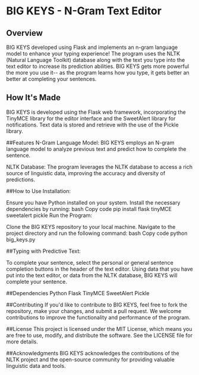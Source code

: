 # BIG KEYS - N-Gram Text Editor
## Overview
BIG KEYS developed using Flask and implements an n-gram language model to enhance your typing experience!
The program uses the NLTK (Natural Language Toolkit) database along with the text you type into the text editor to increase its prediction abilities. 
BIG KEYS gets more powerful the more you use it-- as the program learns how you type, it gets better an better at completing your sentences. 

## How It's Made
BIG KEYS is developed using the Flask web framework, incorporating the TinyMCE library for the editor interface and the SweetAlert library for notifications. Text data is stored and retrieve with the use of the Pickle library.

##Features
N-Gram Language Model: BIG KEYS employs an N-gram language model to analyze previous text and predict how to complete the sentence.

NLTK Database: The program leverages the NLTK database to access a rich source of linguistic data, improving the accuracy and diversity of predictions.


##How to Use
Installation:

Ensure you have Python installed on your system.
Install the necessary dependencies by running:
bash
Copy code
pip install flask tinyMCE sweetalert pickle
Run the Program:

Clone the BIG KEYS repository to your local machine.
Navigate to the project directory and run the following command:
bash
Copy code
python big_keys.py

##Typing with Predictive Text:

To complete your sentence, select the personal or general sentence completion buttons in the header of the text editor. Using data that you have put into the text editor, or data from the NLTK database, BIG KEYS will complete your sentence. 

##Dependencies
Python
Flask
TinyMCE
SweetAlert
Pickle

##Contributing
If you'd like to contribute to BIG KEYS, feel free to fork the repository, make your changes, and submit a pull request. We welcome contributions to improve the functionality and performance of the program.

##License
This project is licensed under the MIT License, which means you are free to use, modify, and distribute the software. See the LICENSE file for more details.

##Acknowledgments
BIG KEYS acknowledges the contributions of the NLTK project and the open-source community for providing valuable linguistic data and tools.
